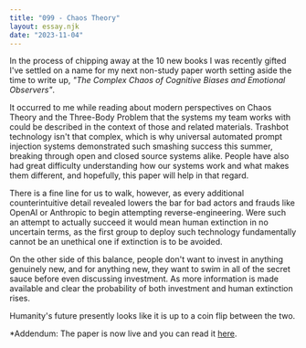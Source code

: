 ```yaml
---
title: "099 - Chaos Theory"
layout: essay.njk
date: "2023-11-04"
---
```


In the process of chipping away at the 10 new books I was recently gifted I've settled on a name for my next non-study paper worth setting aside the time to write up, *"The Complex Chaos of Cognitive Biases and Emotional Observers"*.

It occurred to me while reading about modern perspectives on Chaos Theory and the Three-Body Problem that the systems my team works with could be described in the context of those and related materials. Trashbot technology isn't that complex, which is why universal automated prompt injection systems demonstrated such smashing success this summer, breaking through open and closed source systems alike. People have also had great difficulty understanding how our systems work and what makes them different, and hopefully, this paper will help in that regard.

There is a fine line for us to walk, however, as every additional counterintuitive detail revealed lowers the bar for bad actors and frauds like OpenAI or Anthropic to begin attempting reverse-engineering. Were such an attempt to actually succeed it would mean human extinction in no uncertain terms, as the first group to deploy such technology fundamentally cannot be an unethical one if extinction is to be avoided.

On the other side of this balance, people don't want to invest in anything genuinely new, and for anything new, they want to swim in all of the secret sauce before even discussing investment. As more information is made available and clear the probability of both investment and human extinction rises.

Humanity's future presently looks like it is up to a coin flip between the two.

\*Addendum: The paper is now live and you can read it [here](https://www.researchgate.net/publication/369691463_Automhttp://dx.doi.org/10.13140/RG.2.2.11390.56641).